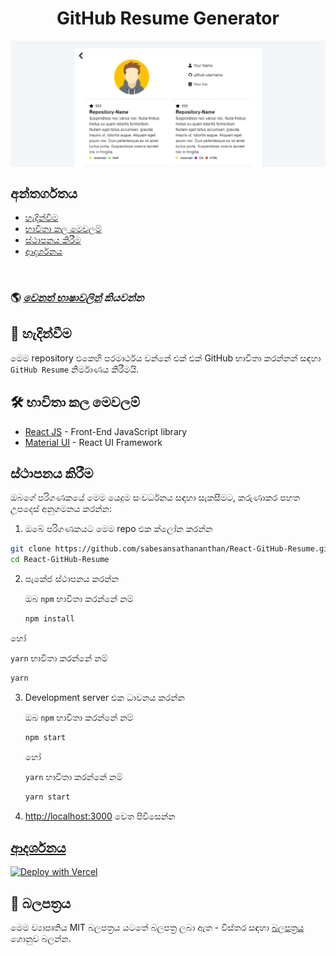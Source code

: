 <h1 align='center'>GitHub Resume Generator</h1>

<img alt="React GitHub Resume" src="../src/assets/readme/screenshot.png"  align='center'/>

## අන්තර්ගතය

- [හැදින්වීම](#about)
- [භාවිතා කල මෙවලම්](#built-with)
- [ස්ථාපනය කිරීම](#installation)
- [ආදර්ශනය](#live-demo)

<br>

### 🌎 _[වෙනත් භාෂාවලින්](./Translations.md) කියවන්න_

<h2 id='about'>🤔 හැදින්වීම</h2>

මෙම repository එකෙහි පරමාර්ථය වන්නේ එක් එක් GitHub භාවිතා කරන්නන් සඳහා `GitHub Resume` නිර්මාණය කිරීමයි.

<h2 id='built-with'>🛠️ භාවිතා කල මෙවලම්</h2>

- [React JS](https://reactjs.org/) - Front-End JavaScript library
- [Material UI](https://material-ui.com/) - React UI Framework

<h2 id='installation'>ස්ථාපනය කිරීම</h2>

ඔබගේ පරිගණකයේ මෙම යෙදුම සංවර්ධනය සඳහා සැකසීමට, කරුණාකර පහත උපදෙස් අනුගමනය කරන්න:

1. ඔබේ පරිගණකයට මෙම repo එක ක්ලෝන කරන්න

```bash
git clone https://github.com/sabesansathananthan/React-GitHub-Resume.git
cd React-GitHub-Resume
```

2. පැකේජ ස්ථාපනය කරන්න

   ඔබ `npm` භාවිතා කරන්නේ නම්

   ```bash
   npm install
   ```

හෝ

`yarn` භාවිතා කරන්නේ නම්

```bash
yarn
```

3. Development server එක ධාවනය කරන්න

   ඔබ `npm` භාවිතා කරන්නේ නම්

   ```bash
   npm start
   ```

   හෝ

   `yarn` භාවිතා කරන්නේ නම්

   ```bash
   yarn start
   ```

4. <http://localhost:3000> වෙත පිවිසෙන්න

<h2 id='live-demo'><a href="https://react-github-resume.vercel.app/">ආදර්ශනය</a></h2>

[![Deploy with Vercel](https://vercel.com/button)](https://vercel.com/new/git/external?repository-url=https://github.com/sabesansathananthan/React-GitHub-Resume)

## 📄 බලපත්‍රය

මෙම ව්‍යාපෘතිය MIT බලපත්‍රය යටතේ බලපත්‍ර ලබා ඇත - විස්තර සඳහා [බලපත්‍රය](../LICENSE) ගොනුව බලන්න.
